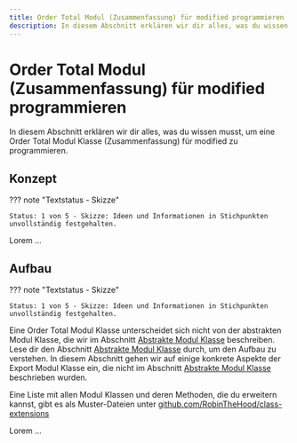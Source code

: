 ```yaml
---
title: Order Total Modul (Zusammenfassung) für modified programmieren
description: In diesem Abschnitt erklären wir dir alles, was du wissen musst, um eine Order Total Modul Klasse (Zusammenfassung) für modified zu programmieren.
---
```


# Order Total Modul (Zusammenfassung) für modified programmieren

In diesem Abschnitt erklären wir dir alles, was du wissen musst, um eine Order Total Modul Klasse (Zusammenfassung) für modified zu programmieren.

## Konzept

??? note "Textstatus - Skizze"

    Status: 1 von 5 - Skizze: Ideen und Informationen in Stichpunkten unvollständig festgehalten.

Lorem ...

## Aufbau

??? note "Textstatus - Skizze"

    Status: 1 von 5 - Skizze: Ideen und Informationen in Stichpunkten unvollständig festgehalten.

Eine Order Total Modul Klasse unterscheidet sich nicht von der abstrakten Modul Klasse, die wir im Abschnitt [Abstrakte Modul Klasse](/module-class-abstract/) beschreiben. Lese dir den Abschnitt [Abstrakte Modul Klasse](/module-class-abstract/) durch, um den Aufbau zu verstehen. In diesem Abschnitt gehen wir auf einige konkrete Aspekte der Export Modul Klasse ein, die nicht im Abschnitt [Abstrakte Modul Klasse](/module-class-abstract/) beschrieben wurden.

Eine Liste mit allen Modul Klassen und deren Methoden, die du erweitern kannst, gibt es als Muster-Dateien unter [github.com/RobinTheHood/class-extensions](https://github.com/RobinTheHood/class-extensions)

Lorem ...
